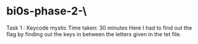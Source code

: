 # bi0s-phase-2-\
Task 1 : Keycode mystic 
Time taken: 30 minutes 
Here I had to find out the flag by finding out the keys in between the letters given in the tet file.
